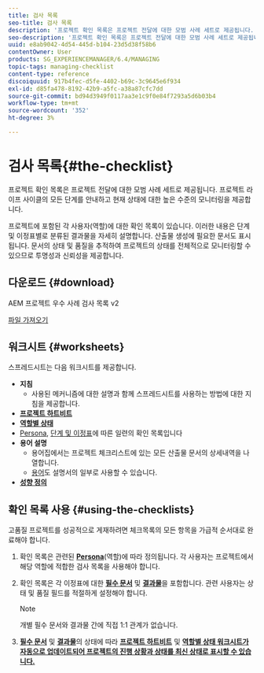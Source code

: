 ```yaml
---
title: 검사 목록
seo-title: 검사 목록
description: '프로젝트 확인 목록은 프로젝트 전달에 대한 모범 사례 세트로 제공됩니다. 프로젝트 라이프 사이클의 모든 단계를 안내하고 현재 상태에 대한 높은 수준의 모니터링을 제공합니다. '
seo-description: '프로젝트 확인 목록은 프로젝트 전달에 대한 모범 사례 세트로 제공됩니다. 프로젝트 라이프 사이클의 모든 단계를 안내하고 현재 상태에 대한 높은 수준의 모니터링을 제공합니다. '
uuid: e8ab9042-4d54-445d-b104-23d5d38f58b6
contentOwner: User
products: SG_EXPERIENCEMANAGER/6.4/MANAGING
topic-tags: managing-checklist
content-type: reference
discoiquuid: 917b4fec-d5fe-4402-b69c-3c9645e6f934
exl-id: d85fa478-8192-42b9-a5fc-a38a87cfc7dd
source-git-commit: bd94d3949f0117aa3e1c9f0e84f7293a5d6b03b4
workflow-type: tm+mt
source-wordcount: '352'
ht-degree: 3%

---
```


# 검사 목록{#the-checklist}

프로젝트 확인 목록은 프로젝트 전달에 대한 모범 사례 세트로 제공됩니다. 프로젝트 라이프 사이클의 모든 단계를 안내하고 현재 상태에 대한 높은 수준의 모니터링을 제공합니다.

프로젝트에 포함된 각 사용자(역할)에 대한 확인 목록이 있습니다. 이러한 내용은 단계 및 이정표별로 분류된 결과물을 자세히 설명합니다. 산출물 생성에 필요한 문서도 표시됩니다. 문서의 상태 및 품질을 추적하여 프로젝트의 상태를 전체적으로 모니터링할 수 있으므로 투명성과 신뢰성을 제공합니다.

## 다운로드 {#download}

AEM 프로젝트 우수 사례 검사 목록 v2

[파일 가져오기](assets/aem_project_bp_checklistv2-64.xlsx)

## 워크시트 {#worksheets}

스프레드시트는 다음 워크시트를 제공합니다.

* **지침**
   * 사용된 메커니즘에 대한 설명과 함께 스프레드시트를 사용하는 방법에 대한 지침을 제공합니다.
* **[프로젝트 하트비트](/help/managing/best-practices.md#project-heartbeat-dashboard)**
* **[역할별 상태](/help/managing/best-practices.md#status-by-role)**
* [Persona](/help/managing/best-practices.md#persona), [단계 및 이정표](/help/managing/best-practices.md#phases-and-milestones)에 따른 일련의 확인 목록입니다
* **용어 설명**
   * 용어집에서는 프로젝트 체크리스트에 있는 모든 산출물 문서의 상세내역을 나열합니다.
   * [용어](/help/managing/best-practices-glossary.md)도 설명서의 일부로 사용할 수 있습니다.
* **[성향 정의](/help/managing/best-practices.md#persona)**

## 확인 목록 사용 {#using-the-checklists}

고품질 프로젝트를 성공적으로 게재하려면 체크목록의 모든 항목을 가급적 순서대로 완료해야 합니다.

1. 확인 목록은 관련된 **[Persona](/help/managing/best-practices.md#persona)**(역할)에 따라 정의됩니다. 각 사용자는 프로젝트에서 해당 역할에 적합한 검사 목록을 사용해야 합니다.
1. 확인 목록은 각 이정표에 대한 **[필수 문서](/help/managing/best-practices.md#required-documents)** 및 **[결과물](/help/managing/best-practices.md#deliverables)**&#x200B;을 포함합니다. 관련 사용자는 상태 및 품질 필드를 적절하게 설정해야 합니다.

   >[!NOTE]
   >
   >개별 필수 문서와 결과물 간에 직접 1:1 관계가 없습니다.

1. **[필수 문서](/help/managing/best-practices.md#required-documents)** 및 **[결과물](/help/managing/best-practices.md#deliverables)**&#x200B;의 상태에 따라 **[프로젝트 하트비트](/help/managing/best-practices.md#project-heartbeat-dashboard)** 및 **[역할별 상태 워크시트가 자동으로 업데이트되어 프로젝트의 진행 상황과 상태를 최신 상태로 표시할 수 있습니다.](/help/managing/best-practices.md#status-by-role)**
